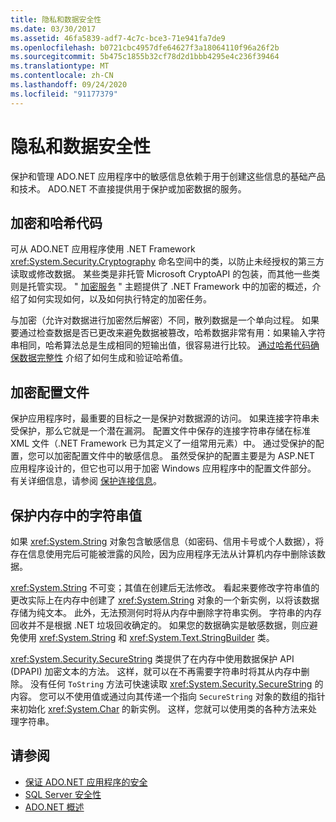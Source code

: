 ```yaml
---
title: 隐私和数据安全性
ms.date: 03/30/2017
ms.assetid: 46fa5839-adf7-4c7c-bce3-71e941fa7de9
ms.openlocfilehash: b0721cbc4957dfe64627f3a18064110f96a26f2b
ms.sourcegitcommit: 5b475c1855b32cf78d2d1bbb4295e4c236f39464
ms.translationtype: MT
ms.contentlocale: zh-CN
ms.lasthandoff: 09/24/2020
ms.locfileid: "91177379"
---
```

# <a name="privacy-and-data-security"></a>隐私和数据安全性

保护和管理 ADO.NET 应用程序中的敏感信息依赖于用于创建这些信息的基础产品和技术。 ADO.NET 不直接提供用于保护或加密数据的服务。  
  
## <a name="cryptography-and-hash-codes"></a>加密和哈希代码  

 可从 ADO.NET 应用程序使用 .NET Framework <xref:System.Security.Cryptography> 命名空间中的类，以防止未经授权的第三方读取或修改数据。 某些类是非托管 Microsoft CryptoAPI 的包装，而其他一些类则是托管实现。 " [加密服务](../../../standard/security/cryptographic-services.md) " 主题提供了 .NET Framework 中的加密的概述，介绍了如何实现如何，以及如何执行特定的加密任务。  
  
 与加密（允许对数据进行加密然后解密）不同，散列数据是一个单向过程。 如果要通过检查数据是否已更改来避免数据被篡改，哈希数据非常有用：如果输入字符串相同，哈希算法总是生成相同的短输出值，很容易进行比较。 [通过哈希代码确保数据完整性](../../../standard/security/ensuring-data-integrity-with-hash-codes.md) 介绍了如何生成和验证哈希值。  
  
## <a name="encrypting-configuration-files"></a>加密配置文件  

 保护应用程序时，最重要的目标之一是保护对数据源的访问。 如果连接字符串未受保护，那么它就是一个潜在漏洞。 配置文件中保存的连接字符串存储在标准 XML 文件（.NET Framework 已为其定义了一组常用元素）中。 通过受保护的配置，您可以加密配置文件中的敏感信息。 虽然受保护的配置主要是为 ASP.NET 应用程序设计的，但它也可以用于加密 Windows 应用程序中的配置文件部分。 有关详细信息，请参阅 [保护连接信息](protecting-connection-information.md)。  
  
## <a name="securing-string-values-in-memory"></a>保护内存中的字符串值  

 如果 <xref:System.String> 对象包含敏感信息（如密码、信用卡号或个人数据），将存在信息使用完后可能被泄露的风险，因为应用程序无法从计算机内存中删除该数据。  
  
 <xref:System.String> 不可变；其值在创建后无法修改。 看起来要修改字符串值的更改实际上在内存中创建了 <xref:System.String> 对象的一个新实例，以将该数据存储为纯文本。 此外，无法预测何时将从内存中删除字符串实例。 字符串的内存回收并不是根据 .NET 垃圾回收确定的。 如果您的数据确实是敏感数据，则应避免使用 <xref:System.String> 和 <xref:System.Text.StringBuilder> 类。  
  
 <xref:System.Security.SecureString> 类提供了在内存中使用数据保护 API (DPAPI) 加密文本的方法。 这样，就可以在不再需要字符串时将其从内存中删除。 没有任何 `ToString` 方法可快速读取 <xref:System.Security.SecureString> 的内容。 您可以不使用值或通过向其传递一个指向 `SecureString` 对象的数组的指针来初始化 <xref:System.Char> 的新实例。 这样，您就可以使用类的各种方法来处理字符串。
  
## <a name="see-also"></a>请参阅

- [保证 ADO.NET 应用程序的安全](securing-ado-net-applications.md)
- [SQL Server 安全性](./sql/sql-server-security.md)
- [ADO.NET 概述](ado-net-overview.md)
